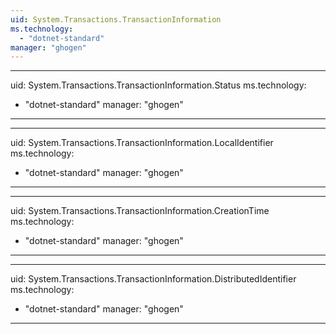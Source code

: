 ```yaml
---
uid: System.Transactions.TransactionInformation
ms.technology: 
  - "dotnet-standard"
manager: "ghogen"
---
```


---
uid: System.Transactions.TransactionInformation.Status
ms.technology: 
  - "dotnet-standard"
manager: "ghogen"
---

---
uid: System.Transactions.TransactionInformation.LocalIdentifier
ms.technology: 
  - "dotnet-standard"
manager: "ghogen"
---

---
uid: System.Transactions.TransactionInformation.CreationTime
ms.technology: 
  - "dotnet-standard"
manager: "ghogen"
---

---
uid: System.Transactions.TransactionInformation.DistributedIdentifier
ms.technology: 
  - "dotnet-standard"
manager: "ghogen"
---
